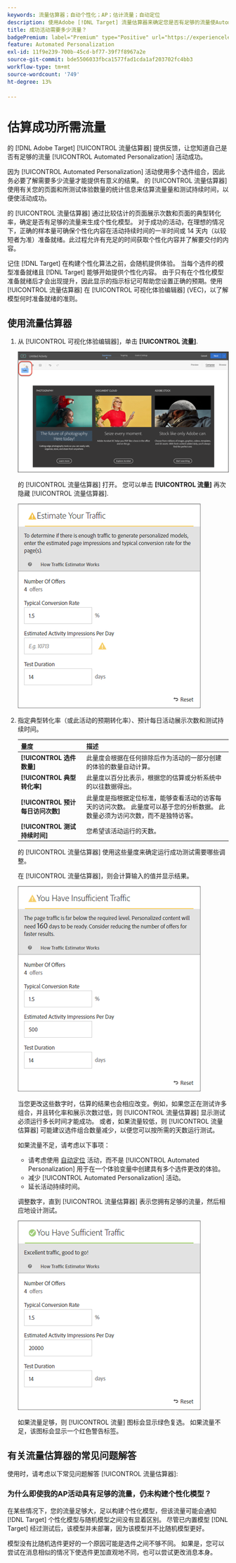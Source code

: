 ```yaml
---
keywords: 流量估算器；自动个性化；AP；估计流量；自动定位
description: 使用Adobe [!DNL Target] 流量估算器来确定您是否有足够的流量使Automated Personalization活动成功。
title: 成功活动需要多少流量？
badgePremium: label="Premium" type="Positive" url="https://experienceleague.adobe.com/docs/target/using/introduction/intro.html?lang=en#premium newtab=true" tooltip="See what's included in Target Premium."
feature: Automated Personalization
exl-id: 11f9e239-700b-45cd-bf77-39f7f8967a2e
source-git-commit: bde5506033fbca1577fad1cda1af203702fc4bb3
workflow-type: tm+mt
source-wordcount: '749'
ht-degree: 13%

---
```


# 估算成功所需流量

的 [!DNL Adobe Target] [!UICONTROL 流量估算器] 提供反馈，让您知道自己是否有足够的流量 [!UICONTROL Automated Personalization] 活动成功。

因为 [!UICONTROL Automated Personalization] 活动使用多个选件组合，因此务必要了解需要多少流量才能提供有意义的结果。 的 [!UICONTROL 流量估算器] 使用有关您的页面和所测试体验数量的统计信息来估算流量量和测试持续时间，以便使活动成功。

的 [!UICONTROL 流量估算器] 通过比较估计的页面展示次数和页面的典型转化率，确定是否有足够的流量来生成个性化模型。 对于成功的活动，在理想的情况下，正确的样本量可确保个性化内容在活动持续时间的一半时间或 14 天内（以较短者为准）准备就绪。此过程允许有充足的时间获取个性化内容并了解要交付的内容。

记住 [!DNL Target] 在构建个性化算法之前，会随机提供体验。 当每个选件的模型准备就绪且 [!DNL Target] 能够开始提供个性化内容。 由于只有在个性化模型准备就绪后才会出现提升，因此显示的指示标记可帮助您设置正确的预期。使用 [!UICONTROL 流量估算器] 在 [!UICONTROL 可视化体验编辑器] (VEC)，以了解模型何时准备就绪的准则。

## 使用流量估算器

1. 从 [!UICONTROL 可视化体验编辑器]，单击 **[!UICONTROL 流量]**.

   ![“流量”图标](/help/main/c-activities/t-automated-personalization/assets/icon-traffic.png)

   的 [!UICONTROL 流量估算器] 打开。 您可以单击 **[!UICONTROL 流量]** 再次隐藏 [!UICONTROL 流量估算器].

   ![流量估算器用户界面](assets/ap_est.png)

1. 指定典型转化率（或此活动的预期转化率）、预计每日活动展示次数和测试持续时间。

   | 量度 | 描述 |
   | --- | --- |
   | **[!UICONTROL 选件数量]** | 此量度会根据在任何排除后作为活动的一部分创建的体验的数量自动计算。 |
   | **[!UICONTROL 典型转化率]** | 此量度以百分比表示，根据您的估算或分析系统中的以往数据得出。 |
   | **[!UICONTROL 预计每日访问次数]** | 此量度是指根据定位标准，能够查看活动的访客每天的访问次数。 此量度可以基于您的分析数据。 此数量必须为访问次数，而不是独特访客。 |
   | **[!UICONTROL 测试持续时间]** | 您希望该活动运行的天数。 |

   的 [!UICONTROL 流量估算器] 使用这些量度来确定运行成功测试需要哪些调整。

   在 [!UICONTROL 流量估算器]，则会计算输入的值并显示结果。

   ![显示值和结果的流量估计](assets/ap_est_no.png)

   当您更改这些数字时，估算的结果也会相应改变。例如，如果您正在测试许多组合，并且转化率和展示次数过低，则 [!UICONTROL 流量估算器] 显示测试必须运行多长时间才能成功。 或者，如果流量较低，则 [!UICONTROL 流量估算器] 可能建议选件组合数量减少，以便您可以按所需的天数运行测试。

   如果流量不足，请考虑以下事项：

   * 请考虑使用 [自动定位](/help/main/c-activities/auto-target/auto-target-to-optimize.md) 活动，而不是 [!UICONTROL Automated Personalization] 用于在一个体验变量中创建具有多个选件更改的体验。
   * 减少 [!UICONTROL Automated Personalization] 活动。
   * 延长活动持续时间。

   调整数字，直到 [!UICONTROL 流量估算器] 表示您拥有足够的流量，然后相应地设计测试。

   ![显示足够流量消息的流量估算器](assets/ap_est_yes.png)

   如果流量足够，则 [!UICONTROL 流量] 图标会显示绿色复选。 如果流量不足，该图标会显示一个红色警告标签。

## 有关流量估算器的常见问题解答

使用时，请考虑以下常见问题解答 [!UICONTROL 流量估算器]:

### 为什么即使我的AP活动具有足够的流量，仍未构建个性化模型？

在某些情况下，您的流量足够大，足以构建个性化模型，但该流量可能会通知 [!DNL Target] 个性化模型与随机模型之间没有显着区别。 尽管已内置模型 [!DNL Target] 经过测试后，该模型并未部署，因为该模型并不比随机模型更好。

模型没有比随机选件更好的一个原因可能是选件之间不够不同。 如果是，您可以尝试在消息相似的情况下使选件更加直观地不同，也可以尝试更改消息本身。
